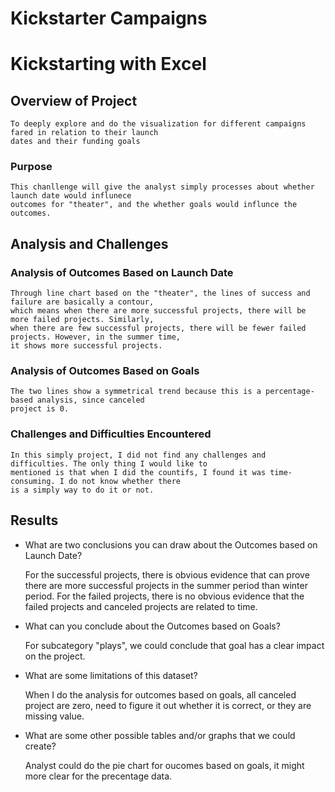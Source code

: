 # Kickstarter Campaigns
# Kickstarting with Excel

## Overview of Project

    To deeply explore and do the visualization for different campaigns fared in relation to their launch 
    dates and their funding goals

### Purpose

    This chanllenge will give the analyst simply processes about whether launch date would influnece 
    outcomes for "theater", and the whether goals would influnce the outcomes.

## Analysis and Challenges

### Analysis of Outcomes Based on Launch Date

    Through line chart based on the "theater", the lines of success and failure are basically a contour, 
    which means when there are more successful projects, there will be more failed projects. Similarly, 
    when there are few successful projects, there will be fewer failed projects. However, in the summer time, 
    it shows more successful projects.

### Analysis of Outcomes Based on Goals
    
    The two lines show a symmetrical trend because this is a percentage-based analysis, since canceled 
    project is 0.

### Challenges and Difficulties Encountered
    
    In this simply project, I did not find any challenges and difficulties. The only thing I would like to 
    mentioned is that when I did the countifs, I found it was time-consuming. I do not know whether there 
    is a simply way to do it or not.

## Results

- What are two conclusions you can draw about the Outcomes based on Launch Date?
    
    For the successful projects, there is obvious evidence that can prove there are more successful projects in the summer period than winter period.
    For the failed projects, there is no obvious evidence that the failed projects and canceled projects are related to time.

- What can you conclude about the Outcomes based on Goals?
   
   For subcategory "plays", we could conclude that goal has a clear impact on the project.

- What are some limitations of this dataset?
   
   When I do the analysis for outcomes based on goals, all canceled project are zero, need to figure it out whether it is correct, or they are missing value.

- What are some other possible tables and/or graphs that we could create?
    
    Analyst could do the pie chart for oucomes based on goals, it might more clear for the precentage data. 
